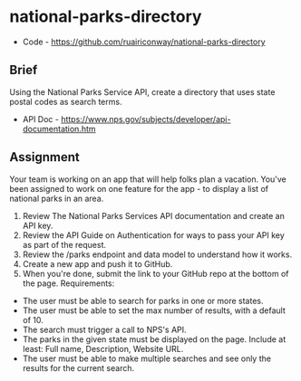 # national-parks-directory

- Code - https://github.com/ruairiconway/national-parks-directory

## Brief
Using the National Parks Service API, create a directory that uses state postal codes as search terms.

- API Doc - https://www.nps.gov/subjects/developer/api-documentation.htm

## Assignment
Your team is working on an app that will help folks plan a vacation. You've been assigned to work on one feature for the app - to display a list of national parks in an area.

1. Review The National Parks Services API documentation and create an API key.
2. Review the API Guide on Authentication for ways to pass your API key as part of the request.
3. Review the /parks endpoint and data model to understand how it works.
4. Create a new app and push it to GitHub.
5. When you're done, submit the link to your GitHub repo at the bottom of the page.
Requirements:
- The user must be able to search for parks in one or more states.
- The user must be able to set the max number of results, with a default of 10.
- The search must trigger a call to NPS's API.
- The parks in the given state must be displayed on the page. Include at least: Full name, Description, Website URL.
- The user must be able to make multiple searches and see only the results for the current search.